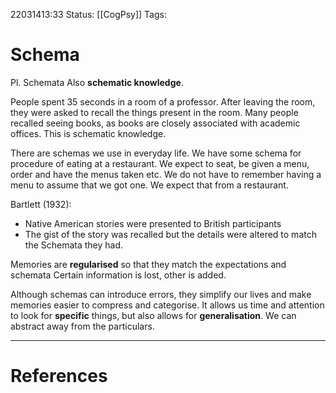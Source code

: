 22031413:33
Status:  [[CogPsy]] 
Tags: 

# Schema
Pl. Schemata
Also **schematic knowledge**.

People spent 35 seconds in a room of a professor. After leaving the room, they were asked to recall the things present in the room. Many people recalled seeing books, as books are closely associated with academic offices. This is schematic knowledge. 

There are schemas we use in everyday life. We have some schema for procedure of eating at a restaurant. We expect to seat, be given a menu, order and have the menus taken etc. We do not have to remember having a menu to assume that we got one. We expect that from a restaurant.

Bartlett (1932):
- Native American stories were presented to British participants
- The gist of the story was recalled but the details were altered to match the Schemata they had.

Memories are **regularised** so that they match the expectations and schemata
Certain information is lost, other is added. 

Although schemas can introduce errors, they simplify our lives and make memories easier to compress and categorise.
It allows us time and attention to look for **specific** things, but also allows for **generalisation**. We can abstract away from the particulars. 


---
# References